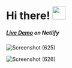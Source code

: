 # Hi there! <img src="https://github.com/TheDudeThatCode/TheDudeThatCode/blob/master/Assets/Hi.gif" width="35" />

##### [Live Demo](https://soft-choux-ff9013.netlify.app/) on Netlify 


![Screenshot (625)](https://github.com/mohprogramer/Food-Web-TailwindCSS/assets/92467753/2050d99e-283b-4b64-8203-3ba95677debf)


![Screenshot (626)](https://github.com/mohprogramer/Food-Web-TailwindCSS/assets/92467753/2e1f615d-9b7f-4d24-99a0-1870ddc6ad57)
